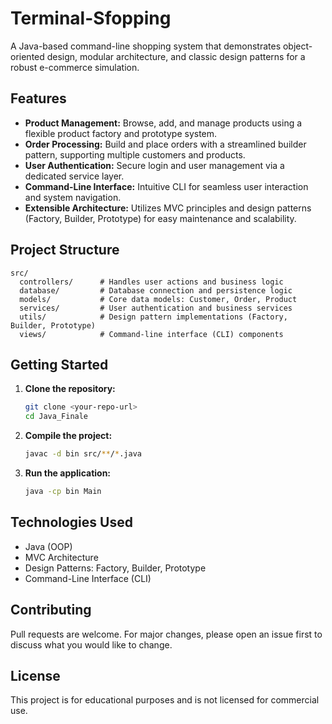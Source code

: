 # Terminal-Sfopping

A Java-based command-line shopping system that demonstrates object-oriented design, modular architecture, and classic design patterns for a robust e-commerce simulation.

## Features

- **Product Management:** Browse, add, and manage products using a flexible product factory and prototype system.
- **Order Processing:** Build and place orders with a streamlined builder pattern, supporting multiple customers and products.
- **User Authentication:** Secure login and user management via a dedicated service layer.
- **Command-Line Interface:** Intuitive CLI for seamless user interaction and system navigation.
- **Extensible Architecture:** Utilizes MVC principles and design patterns (Factory, Builder, Prototype) for easy maintenance and scalability.

## Project Structure

```
src/
  controllers/      # Handles user actions and business logic
  database/         # Database connection and persistence logic
  models/           # Core data models: Customer, Order, Product
  services/         # User authentication and business services
  utils/            # Design pattern implementations (Factory, Builder, Prototype)
  views/            # Command-line interface (CLI) components
```

## Getting Started

1. **Clone the repository:**
   ```bash
   git clone <your-repo-url>
   cd Java_Finale
   ```

2. **Compile the project:**
   ```bash
   javac -d bin src/**/*.java
   ```

3. **Run the application:**
   ```bash
   java -cp bin Main
   ```

## Technologies Used

- Java (OOP)
- MVC Architecture
- Design Patterns: Factory, Builder, Prototype
- Command-Line Interface (CLI)

## Contributing

Pull requests are welcome. For major changes, please open an issue first to discuss what you would like to change.

## License

This project is for educational purposes and is not licensed for commercial use.
